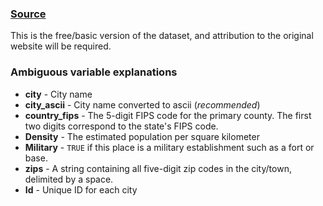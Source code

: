 ### [Source](https://simplemaps.com/data/us-cities)
This is the free/basic version of the dataset, and attribution to the original website will be required.

### Ambiguous variable explanations
- **city** - City name
- **city_ascii** - City name converted to ascii (*recommended*)
- **country_fips** - The 5-digit FIPS code for the primary county. The first two digits correspond to the state's FIPS code.
- **Density** - The estimated population per square kilometer
- **Military** - `TRUE` if this place is a military establishment such as a fort or base.
- **zips** - A string containing all five-digit zip codes in the city/town, delimited by a space.
- **Id** - Unique ID for each city
